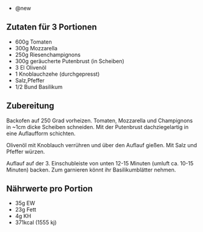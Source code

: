 - @new

## Zutaten für 3 Portionen
- 600g Tomaten
- 300g Mozzarella
- 250g Riesenchampignons
- 300g geräucherte Putenbrust (in Scheiben)
- 3 El Olivenöl
- 1 Knoblauchzehe (durchgepresst)
- Salz,Pfeffer
- 1/2 Bund Basilikum

## Zubereitung
Backofen auf 250 Grad vorheizen.  Tomaten, Mozzarella und Champignons in ~1cm dicke Scheiben schneiden.  Mit der Putenbrust dachziegelartig in eine Auflaufform schichten.

Olivenöl mit Knoblauch verrühren und über den Auflauf gießen.  Mit Salz und Pfeffer würzen.

Auflauf auf der 3. Einschubleiste von unten 12-15 Minuten (umluft ca. 10-15 Minuten) backen.  Zum garnieren könnt ihr Basilikumblätter nehmen.


## Nährwerte pro Portion
- 35g EW
- 23g Fett
- 4g KH
- 371kcal (1555 kj)
